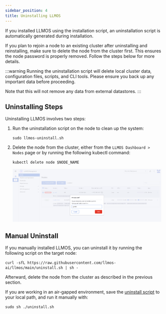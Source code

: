 ```yaml
---
sidebar_position: 4
title: Uninstalling LLMOS
---
```

If you installed LLMOS using the installation script, an uninstallation script is automatically generated during installation.

If you plan to rejoin a node to an existing cluster after uninstalling and reinstalling, make sure to delete the node from the cluster first. This ensures the node password is properly removed. Follow the steps below for more details.

:::warning
Running the uninstallation script will delete local cluster data, configuration files, scripts, and CLI tools. Please ensure you back up any important data before proceeding.

Note that this will not remove any data from external datastores.
:::

## Uninstalling Steps

Uninstalling LLMOS involves two steps:

1. Run the uninstallation script on the node to clean up the system:
    ```shell
    sudo llmos-uninstall.sh
    ```
1. Delete the node from the cluster, either from the `LLMOS Dashboard > Nodes` page or by running the following kubectl command:
    ```shell 
    kubectl delete node $NODE_NAME
    ```
   ![delete node](/img/docs/delete-node.png)

## Manual Uninstall

If you manually installed LLMOS, you can uninstall it by running the following script on the target node:

```shell
curl -sfL https://raw.githubusercontent.com/llmos-ai/llmos/main/uninstall.sh | sh -
```

Afterward, delete the node from the cluster as described in the previous section. 

If you are working in an air-gapped environment, save the [uninstall script](https://raw.githubusercontent.com/llmos-ai/llmos/main/uninstall.sh) to your local path, and run it manually with: 
```
sudo sh ./uninstall.sh
````